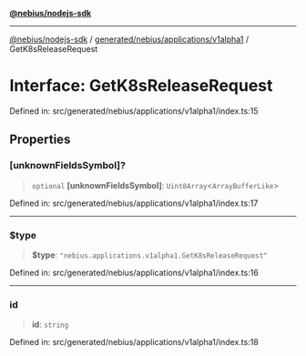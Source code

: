 [**@nebius/nodejs-sdk**](../../../../../README.md)

---

[@nebius/nodejs-sdk](../../../../../README.md) / [generated/nebius/applications/v1alpha1](../README.md) / GetK8sReleaseRequest

# Interface: GetK8sReleaseRequest

Defined in: src/generated/nebius/applications/v1alpha1/index.ts:15

## Properties

### \[unknownFieldsSymbol\]?

> `optional` **\[unknownFieldsSymbol\]**: `Uint8Array`\<`ArrayBufferLike`\>

Defined in: src/generated/nebius/applications/v1alpha1/index.ts:17

---

### $type

> **$type**: `"nebius.applications.v1alpha1.GetK8sReleaseRequest"`

Defined in: src/generated/nebius/applications/v1alpha1/index.ts:16

---

### id

> **id**: `string`

Defined in: src/generated/nebius/applications/v1alpha1/index.ts:18
